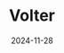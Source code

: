 ---  
layout: startup_page  
title: "Volter"  
id: "getvolter.com"  
permalink: "/voltergetvolter.com11282024/"  
website: "https://www.getvolter.com/"  
funding_round: "Pre-Seed"  
funding_amount: "$3.2M"  
investors: "Transition, Seedcamp, Neptunia"  
about: "Volter provides an operating system for rooftop solar products, enabling automated billing, customized insights, streamlined installations, and real-time performance monitoring. It aims to become a platform for various energy services, including batteries, energy optimization, and renewable energy brokerage, capitalizing on the growing integration of solar power in commercial and industrial real estate."  
markets: "Cleantech, Renewable Energy, Proptech, Software Development"  
hq: "London, England, United Kingdom"  
founded_year: "2024"  
linkedin: "https://www.linkedin.com/company/getvolter"  
twitter: ""  
instagram: ""  
facebook: ""  
crunchbase: "https://www.crunchbase.com/organization/volter-afd5"  
pitchbook: "https://pitchbook.com/profiles/company/608998-96"  

date_display: "28-Nov-2024"  
date: "2024-11-28"

# SEO Optimization  
meta_title: "Volter - Pre-Seed Funding ($3.2M)"  
meta_description: "Volter, Volter provides an operating system for rooftop solar products, enabling automated billing, customized insights, streamlined installations, and real-t..."  
meta_keywords: "Volter, Cleantech, Renewable Energy, Proptech, Software Development, Pre-Seed funding"  
canonical_url: "https://startup.projectstartups.com/voltergetvolter.com11282024/"  
---